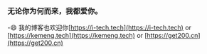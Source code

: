 ### 无论你为何而来，我都爱你。
-😄 我的博客也欢迎你[https://i-tech.tech](https://i-tech.tech) or [https://kemeng.tech](https://kemeng.tech) or [https://get200.cn](https://get200.cn)

